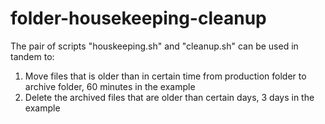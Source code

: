 # folder-housekeeping-cleanup
The pair of scripts "houskeeping.sh" and "cleanup.sh" can be used in tandem to:
1. Move files that is older than in certain time from production folder to archive folder, 60 minutes in the example
2. Delete the archived files that are older than certain days, 3 days in the example
